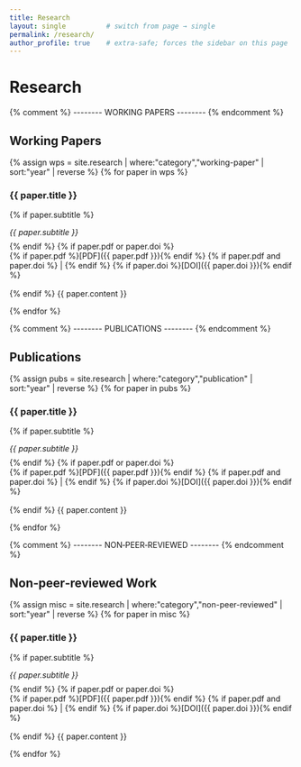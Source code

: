 ```yaml
---
title: Research
layout: single          # switch from page → single
permalink: /research/
author_profile: true    # extra‑safe; forces the sidebar on this page
---
```


<style>
/* show titles as plain text (no link, no underline) */
.paper-title { color: inherit; text-decoration: none; cursor: default; }
.paper-sub   { margin: 0 0 0.5rem 0; font-style: italic; }
.paper-links { margin: 0 0 1rem 0; }
</style>

# Research

{% comment %} --------  WORKING PAPERS -------- {% endcomment %}
## Working Papers
{% assign wps = site.research | where:"category","working-paper" | sort:"year" | reverse %}
{% for paper in wps %}
### <span class="paper-title">{{ paper.title }}</span>
{% if paper.subtitle %}
<p class="paper-sub">{{ paper.subtitle }}</p>
{% endif %}
{% if paper.pdf or paper.doi %}
<p class="paper-links">
  {% if paper.pdf %}[PDF]({{ paper.pdf }}){% endif %}
  {% if paper.pdf and paper.doi %} | {% endif %}
  {% if paper.doi %}[DOI]({{ paper.doi }}){% endif %}
</p>
{% endif %}
{{ paper.content }}

{% endfor %}

{% comment %} --------  PUBLICATIONS -------- {% endcomment %}
## Publications
{% assign pubs = site.research | where:"category","publication" | sort:"year" | reverse %}
{% for paper in pubs %}
### <span class="paper-title">{{ paper.title }}</span>
{% if paper.subtitle %}
<p class="paper-sub">{{ paper.subtitle }}</p>
{% endif %}
{% if paper.pdf or paper.doi %}
<p class="paper-links">
  {% if paper.pdf %}[PDF]({{ paper.pdf }}){% endif %}
  {% if paper.pdf and paper.doi %} | {% endif %}
  {% if paper.doi %}[DOI]({{ paper.doi }}){% endif %}
</p>
{% endif %}
{{ paper.content }}

{% endfor %}

{% comment %} --------  NON‑PEER‑REVIEWED -------- {% endcomment %}
## Non‑peer‑reviewed Work
{% assign misc = site.research | where:"category","non-peer-reviewed" | sort:"year" | reverse %}
{% for paper in misc %}
### <span class="paper-title">{{ paper.title }}</span>
{% if paper.subtitle %}
<p class="paper-sub">{{ paper.subtitle }}</p>
{% endif %}
{% if paper.pdf or paper.doi %}
<p class="paper-links">
  {% if paper.pdf %}[PDF]({{ paper.pdf }}){% endif %}
  {% if paper.pdf and paper.doi %} | {% endif %}
  {% if paper.doi %}[DOI]({{ paper.doi }}){% endif %}
</p>
{% endif %}
{{ paper.content }}

{% endfor %}
